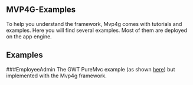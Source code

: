 ## MVP4G-Examples

To help you understand the framework, Mvp4g comes with tutorials and examples. Here you will find several examples. Most of them are deployed on the app engine.

## Examples

###EmployeeAdmin
The GWT PureMvc example (as shown [here](employeeadm.appspot.com)) but implemented with the Mvp4g framework.
